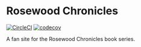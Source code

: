 # Rosewood Chronicles

[![CircleCI](https://circleci.com/gh/lukebrobbs/rosewood-chronicles.svg?style=svg)](https://circleci.com/gh/lukebrobbs/rosewood-chronicles) [![codecov](https://codecov.io/gh/lukebrobbs/rosewood-chronicles/branch/master/graph/badge.svg)](https://codecov.io/gh/lukebrobbs/rosewood-chronicles)

A fan site for the Rosewood Chronicles book series.
